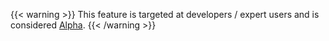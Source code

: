 ---
---
{{< warning >}}
This feature is targeted at developers / expert users and is considered
[Alpha](https://github.com/istio/community/blob/master/FEATURE-LIFECYCLE.md).
{{< /warning >}}
